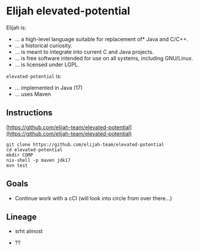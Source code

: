 Elijah elevated-potential
==========================

Elijah is:

- ... a high-level language suitable for replacement of* Java and C/C++.
- ... a historical curiosity.
- ... is meant to integrate into current C and Java projects.
- ... is free software intended for use on all systems, including GNU/Linux.
- ... is licensed under LGPL.

`elevated-potential` is:

- ... implemented in Java (17)
- ... uses Maven

Instructions
-------------

[https://github.com/elijah-team/elevated-potential](https://github.com/elijah-team/elevated-potential)

```shell
git clone https://github.com/elijah-team/elevated-potential
cd elevated-potential
mkdir COMP
nix-shell -p maven jdk17
mvn test
```

Goals
------

- Continue work with a cCI (will look into circle from over there...)

Lineage
--------

- srht almost

- ??